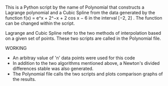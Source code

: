 This is a Python script by the name of Polynomial that constructs a Lagrange polynomial and a Cubic Spline from the data generated by the function f(x) = e^x + 2^−x + 2 cos x − 6 in the interval [−2, 2] . The function can be changed within the script.

Lagrange and Cubic Spline refer to the two methods of interpolation based on a given set of points. These two scripts are called in the Polynomial file.

WORKING
- An arbitray value of 'n' data points were used for this code
- In addition to the two algorithms mentioned above, a Newton's divided differences stable was also generated.
- The Polynomial file calls the two scripts and plots comparison graphs of the results.
